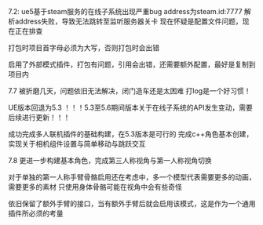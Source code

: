 7.2:
ue5基于steam服务的在线子系统出现严重bug
address为steam.id:7777
解析address失败，导致无法跳转至监听服务器关卡
现在怀疑是配置文件问题，现在正在排查

打包时项目首字母必须为大写，否则打包时会出错

启用了外部模式插件，打包有问题，引用会出错，还需要额外配置，最好是复制到项目内

7.7
被折磨几天，问题依旧无法解决，闭门造车还是太困难
打log是一个好习惯！

UE版本回退为5.3
！！！5.3至5.6期间版本关于在线子系统的API发生变动，需要后续进行更新！！！

成功完成多人联机插件的基础构建，在5.3版本是可行的
完成c++角色基本创建，实现关于相机组件设置与简单移动与跳跃交互

7.8
更进一步构建基本角色，完成第三人称视角与第一人称视角切换

对于单独的第一人称手臂骨骼启用还在考虑中，多一个模型代表需要更多的动画，需要更多的素材
只使用身体骨骼可能在视角中会有些奇怪

依旧保留了额外手臂的接口，当有额外手臂后就会启用该模式，这是作为一个通用插件所必须的考量
